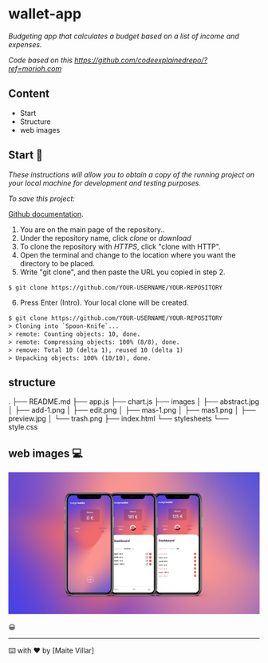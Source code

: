 # wallet-app

_Budgeting app that calculates a budget based on a list of income and expenses._


_Code based on this https://github.com/codeexplainedrepo/?ref=morioh.com_

## Content

- Start
- Structure
- web images

## Start 🚀

_These instructions will allow you to obtain a copy of the running project on your local machine for development and testing purposes._

_To save this project:_

[Github documentation](https://help.github.com/es/github/creating-cloning-and-archiving-repositories/cloning-a-repository).

1. You are on the main page of the repository..
2. Under the repository name, click *clone* or *download*
3. To clone the repository with _HTTPS_, click "clone with HTTP".
4. Open the terminal and change to the location where you want the directory to be placed.
5. Write "git clone", and then paste the URL you copied in step 2.
```
$ git clone https://github.com/YOUR-USERNAME/YOUR-REPOSITORY
```
6. Press Enter (Intro). Your local clone will be created.
```
$ git clone https://github.com/YOUR-USERNAME/YOUR-REPOSITORY
> Cloning into `Spoon-Knife`...
> remote: Counting objects: 10, done.
> remote: Compressing objects: 100% (8/8), done.
> remove: Total 10 (delta 1), reused 10 (delta 1)
> Unpacking objects: 100% (10/10), done.
```
## structure

.
├── README.md
├── app.js
├── chart.js
├── images
│   ├── abstract.jpg
│   ├── add-1.png
│   ├── edit.png
│   ├── mas-1.png
│   ├── mas1.png
│   ├── preview.jpg
│   └── trash.png
├── index.html
└── stylesheets
    └── style.css


## web images 💻

![image](images/preview.jpg)

 😀

---
⌨️ with ❤️ by [Maite Villar]